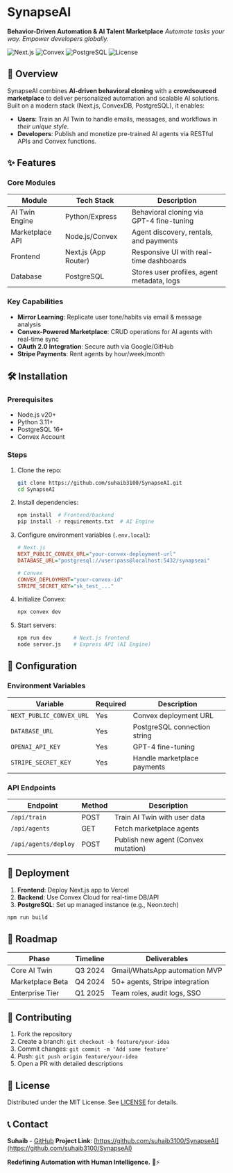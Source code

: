 # SynapseAI
**Behavior-Driven Automation & AI Talent Marketplace**
*Automate tasks your way. Empower developers globally.*

![Next.js](https://img.shields.io/badge/Next.js-14.2-black?logo=next.js&style=flat)
![Convex](https://img.shields.io/badge/Convex-1.9.0-blue?style=flat&logo=convex)
![PostgreSQL](https://img.shields.io/badge/PostgreSQL-16.2-blue?logo=postgresql&style=flat)
![License](https://img.shields.io/badge/License-MIT-blue?style=flat)

## 🚀 Overview
SynapseAI combines **AI-driven behavioral cloning** with a **crowdsourced marketplace** to deliver personalized automation and scalable AI solutions. Built on a modern stack (Next.js, ConvexDB, PostgreSQL), it enables:
- **Users**: Train an AI Twin to handle emails, messages, and workflows in *their unique style*.
- **Developers**: Publish and monetize pre-trained AI agents via RESTful APIs and Convex functions.

## ✨ Features
### Core Modules
| Module | Tech Stack | Description |
|--------|------------|-------------|
| AI Twin Engine | Python/Express | Behavioral cloning via GPT-4 fine-tuning |
| Marketplace API | Node.js/Convex | Agent discovery, rentals, and payments |
| Frontend | Next.js (App Router) | Responsive UI with real-time dashboards |
| Database | PostgreSQL | Stores user profiles, agent metadata, logs |

### Key Capabilities
- **Mirror Learning**: Replicate user tone/habits via email & message analysis
- **Convex-Powered Marketplace**: CRUD operations for AI agents with real-time sync
- **OAuth 2.0 Integration**: Secure auth via Google/GitHub
- **Stripe Payments**: Rent agents by hour/week/month

## 🛠️ Installation

### Prerequisites
- Node.js v20+
- Python 3.11+
- PostgreSQL 16+
- Convex Account

### Steps
1. Clone the repo:
   ```bash
   git clone https://github.com/suhaib3100/SynapseAI.git
   cd SynapseAI
   ```

2. Install dependencies:
   ```bash
   npm install  # Frontend/backend
   pip install -r requirements.txt  # AI Engine
   ```

3. Configure environment variables (`.env.local`):
   ```ini
   # Next.js
   NEXT_PUBLIC_CONVEX_URL="your-convex-deployment-url"
   DATABASE_URL="postgresql://user:pass@localhost:5432/synapseai"

   # Convex
   CONVEX_DEPLOYMENT="your-convex-id"
   STRIPE_SECRET_KEY="sk_test_..."
   ```

4. Initialize Convex:
   ```bash
   npx convex dev
   ```

5. Start servers:
   ```bash
   npm run dev       # Next.js frontend
   node server.js    # Express API (AI Engine)
   ```

## 🔧 Configuration
### Environment Variables
| Variable | Required | Description |
|----------|----------|-------------|
| `NEXT_PUBLIC_CONVEX_URL` | Yes | Convex deployment URL |
| `DATABASE_URL` | Yes | PostgreSQL connection string |
| `OPENAI_API_KEY` | Yes | GPT-4 fine-tuning |
| `STRIPE_SECRET_KEY` | Yes | Handle marketplace payments |

### API Endpoints
| Endpoint | Method | Description |
|----------|--------|-------------|
| `/api/train` | POST | Train AI Twin with user data |
| `/api/agents` | GET | Fetch marketplace agents |
| `/api/agents/deploy` | POST | Publish new agent (Convex mutation) |

## 🚢 Deployment
1. **Frontend**: Deploy Next.js app to Vercel
2. **Backend**: Use Convex Cloud for real-time DB/API
3. **PostgreSQL**: Set up managed instance (e.g., Neon.tech)

```bash
npm run build
```

## 📅 Roadmap
| Phase | Timeline | Deliverables |
|-------|----------|---------------|
| Core AI Twin | Q3 2024 | Gmail/WhatsApp automation MVP |
| Marketplace Beta | Q4 2024 | 50+ agents, Stripe integration |
| Enterprise Tier | Q1 2025 | Team roles, audit logs, SSO |

## 🤝 Contributing
1. Fork the repository
2. Create a branch: `git checkout -b feature/your-idea`
3. Commit changes: `git commit -m 'Add some feature'`
4. Push: `git push origin feature/your-idea`
5. Open a PR with detailed descriptions

## 📜 License
Distributed under the MIT License. See [LICENSE](LICENSE) for details.

## 📞 Contact
**Suhaib** - [GitHub](https://github.com/suhaib3100)
**Project Link**: [https://github.com/suhaib3100/SynapseAI](https://github.com/suhaib3100/SynapseAI)

**Redefining Automation with Human Intelligence.** 🧠⚡
